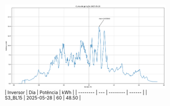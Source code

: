 ![My Image](28_05_2025-S3_BL15.png)
| Inversor | Dia | Potência | kWh    |
| -------- | --- | -------- | ------ |
| S3_BL15       | 2025-05-28  | 60       | 48.50 |